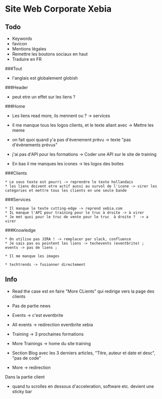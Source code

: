 Site Web Corporate Xebia
===

Todo
---
  * Keywords
  * favicon
  * Mentions légales
  * Remettre les boutons sociaux en haut
  * Traduire en FR


###Tout
   * l'anglais est globalement globish

###Header
   * peut etre un effet sur les liens ?

###Home

   * Les liens read more, ils mennent ou ? -> services
   * Il me manque tous les logos clients, et le texte allant avec -> Mettre les meme

   * on fait quoi quand y'a pas d'évenement prévu -> texte "pas d'évènements prévus"

   * j'ai pas d'API pour les formations -> Coder une API sur le site de training


   * En bas il me manques les icones -> les logos des boites


###Clients

    * Le sous texte est pourri -> reprendre le texte hollandais
    * les liens doivent etre actif aussi au survol de l'icone -> virer les catégories et mettre tous les clients en une seule bande

###Services

    * Il manque le texte cutting-edge -> reprend xebia.com
    * IL manque l'API pour training pour le truc à droite -> à virer
    * Je met quoi pour le truc de vente pour le truc  à droite ?  -> a virer


###Knowledge

    * On utilise pas JIRA ! -> remplacer par slack, confluence
    * Je sais pas ou pointent les liens -> techevents (eventbrite) ; events -> pas de liens ;

    * Il me manque les images

    * techtrends -> fusionner directement







Info
---

 * Read the case est en faire "More CLients" qui redirige vers la page des clients
 * Pas de partie news
 * Events -> c'est eventbrite
 * All events -> redirection eventbrite xebia
 * Training -> 3 prochaines formations
 * More Trainings -> home du site training
 * Section Blog avec les 3 derniers articles, "Titre, auteur et date et desc", "pas de code"

 * More -> redirection


 Dans la partie client

 * quand tu scrolles en dessous d'acceleration, software etc. devient une sticky bar


